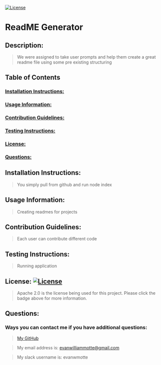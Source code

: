 
  
  [![License](https://img.shields.io/badge/License-Apache%202.0-blue.svg)](https://opensource.org/licenses/Apache-2.0)

  # ReadME Generator

  ## Description:
  
  > We were assigned to take user prompts and help them create a great readme file using some pre existing structuring

  ## Table of Contents
  ### [Installation Instructions:](#installation-instructions:)
  ### [Usage Information:](#usage-information:)
  ### [Contribution Guidelines:](#contribution-guidelines:)
  ### [Testing Instructions:](#testing-instructions:)
  ### [License:](#license:)
  ### [Questions:](#questions:)


  ## Installation Instructions:
  
  > You simply pull from github and run node index

  ## Usage Information:
  
  > Creating readmes for projects

  ## Contribution Guidelines:
  
  > Each user can contribute different code

  ## Testing Instructions:
  
  > Running application

  ## License: [![License](https://img.shields.io/badge/License-Apache%202.0-blue.svg)](https://opensource.org/licenses/Apache-2.0)

  > Apache 2.0 is the license being used for this project. Please click the badge above for more information.

  ## Questions:

  ### Ways you can contact me if you have additional questions:
  
  > [My GitHub](https://github.com/evanwmotte)
  
  
  
  > My email address is: evanwilliammotte@gmail.com

  > My slack username is: evanwmotte

